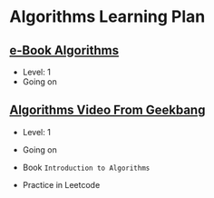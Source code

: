 # Algorithms Learning Plan

## [e-Book Algorithms](../log/algorithms.md)

- Level: 1
- Going on

## [Algorithms Video From Geekbang](../log/algorithms.md)

- Level: 1
- Going on

- Book `Introduction to Algorithms`
- Practice in Leetcode
